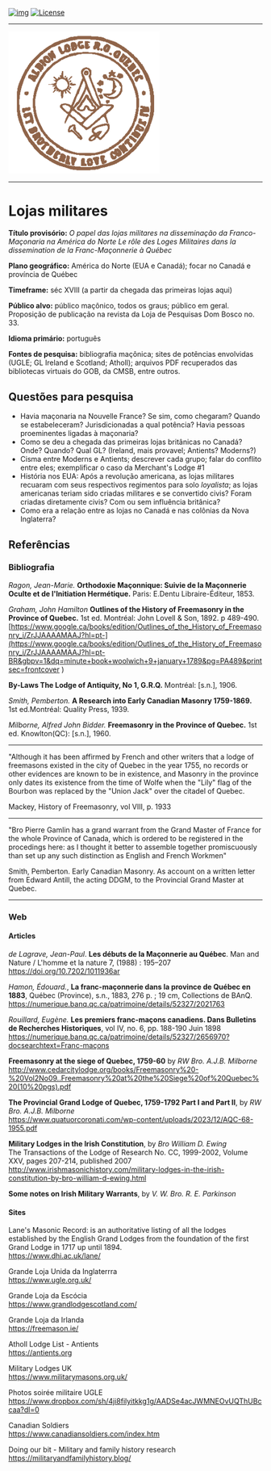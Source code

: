 <!-- ENTETE -->
[![img](https://img.shields.io/badge/Cycle%20de%20Vie-Édition-339999)](https://franc-maconnerie.ca)
[![License](https://img.shields.io/badge/Licence-MIT-blue)](LICENSE)

---

<div>
    <a target="_blank" href="https://franc-maconnerie.ca">
      <img src="images/logo.png" alt="Julio Torres Freemasonry" width="300"/>
    </a>
</div>

--- 

<!-- FIN ENTETE -->

# Lojas militares 

**Título provisório:** *O papel das lojas militares na disseminação da Franco-Maçonaria na América do Norte* *Le rôle des Loges Militaires dans la dissemination de la Franc-Maçonnerie à Québec*

**Plano geográfico:** América do Norte (EUA e Canadá); focar no Canadá e província de Québec

**Timeframe:** séc XVIII (a partir da chegada das primeiras lojas aqui)

**Público alvo:** público maçônico, todos os graus; público em geral. Proposição de publicação na revista da Loja de Pesquisas Dom Bosco no. 33.

**Idioma primário:** português

**Fontes de pesquisa:** bibliografia maçônica; sites de potências envolvidas (UGLE; GL Ireland e Scotland; Atholl); arquivos PDF recuperados das bibliotecas virtuais do GOB, da CMSB, entre outros. 



## Questões para pesquisa

- Havia maçonaria na Nouvelle France? Se sim, como chegaram? Quando se estabeleceram? Jurisdicionadas a qual potência? Havia pessoas proeminentes ligadas à maçonaria?
- Como se deu a chegada das primeiras lojas britânicas no Canadá? Onde? Quando? Qual GL? (Ireland, mais provavel; Antients? Moderns?)
- Cisma entre Moderns e Antients; descrever cada grupo; falar do conflito entre eles; exemplificar o caso da Merchant's Lodge #1
- História nos EUA: Após a revolução americana, as lojas militares recuaram com seus respectivos regimentos para solo *loyalista*; as lojas americanas teriam sido criadas militares e se convertido civis? Foram criadas diretamente civis? Com ou sem influência britânica?
- Como era a relação entre as lojas no Canadá e nas colônias da Nova Inglaterra? 

## Referências

### Bibliografia 
*Ragon, Jean-Marie.* **Orthodoxie Maçonnique: Suivie de la Maçonnerie Oculte et de l'Initiation Hermétique.** Paris: E.Dentu Libraire-Éditeur, 1853. 

*Graham, John Hamilton* **Outlines of the History of Freemasonry in the Province of Quebec.** 1st ed. Montréal: John Lovell & Son, 1892. p 489-490.   
[https://www.google.ca/books/edition/Outlines_of_the_History_of_Freemasonry_i/ZrJJAAAAMAAJ?hl=pt-](https://www.google.ca/books/edition/Outlines_of_the_History_of_Freemasonry_i/ZrJJAAAAMAAJ?hl=pt-BR&gbpv=1&dq=minute+book+woolwich+9+january+1789&pg=PA489&printsec=frontcover )

**By-Laws The Lodge of Antiquity, No 1, G.R.Q.** Montréal: [s.n.], 1906. 

*Smith, Pemberton.* **A Research into Early Canadian Masonry 1759-1869.** 1st ed.Montréal: Quality Press, 1939. 

*Milborne, Alfred John Bidder.* **Freemasonry in the Province of Quebec.** 1st ed. Knowlton(QC): [s.n.], 1960. 

-----

"Although it has been affirmed by French and other writers that a lodge of freemasons existed in the city of Quebec in the year 1755, no records or other evidences are known to be in existence, and Masonry in the province only dates its existence from the time of Wolfe when the "Lily" flag of the Bourbon was replaced by the "Union Jack" over the citadel of Quebec. 

Mackey, History of Freemasonry, vol VIII, p. 1933

-----

"Bro Pierre Gamlin has a grand warrant from the Grand Master of France for the whole Province of Canada, which is ordered to be registered in the procedings here: as I thought it better to assemble together promiscuously than set up any such distinction as English and French Workmen"  

Smith, Pemberton. Early Canadian Masonry. As account on a written letter from Edward Antill, the acting DDGM, to the Provincial Grand Master at Quebec. 

-----

### Web 

#### **Articles**

*de Lagrave, Jean-Paul*. **Les débuts de la Maçonnerie au Québec**. Man and Nature / L'homme et la nature 7, (1988) : 195–207    
https://doi.org/10.7202/1011936ar

*Hamon, Édouard.*, **La franc-maçonnerie dans la province de Québec en 1883**, Québec (Province), s.n., 1883, 276 p. ; 19 cm, Collections de BAnQ.   
https://numerique.banq.qc.ca/patrimoine/details/52327/2021763

*Rouillard, Eugène.* **Les premiers franc-maçons canadiens. Dans Bulletins de Recherches Historiques**, vol IV, no. 6, pp. 188-190 Juin 1898   
https://numerique.banq.qc.ca/patrimoine/details/52327/2656970?docsearchtext=Franc-maçons

**Freemasonry at the siege of Quebec, 1759-60** by *RW Bro. A.J.B. Milborne*     
http://www.cedarcitylodge.org/books/Freemasonry%20-%20Vol2No09..Freemasonry%20at%20the%20Siege%20of%20Quebec%20(10%20pgs).pdf

**The Provincial Grand Lodge of Quebec, 1759-1792 Part I and Part II**, by *RW Bro. A.J.B. Milborne*     
https://www.quatuorcoronati.com/wp-content/uploads/2023/12/AQC-68-1955.pdf

**Military Lodges in the Irish Constitution**, by *Bro William D. Ewing*        
The Transactions of the Lodge of Research No. CC, 1999-2002, Volume XXV, pages 207-214, published 2007    
http://www.irishmasonichistory.com/military-lodges-in-the-irish-constitution-by-bro-william-d-ewing.html

**Some notes on Irish Military Warrants**, by *V. W. Bro. R. E. Parkinson*

#### **Sites**

Lane's Masonic Record: is an authoritative listing of all the lodges established by the English Grand Lodges from the foundation of the first Grand Lodge in 1717 up until 1894.    
https://www.dhi.ac.uk/lane/

Grande Loja Unida da Inglaterrra   
https://www.ugle.org.uk/

Grande Loja da Escócia   
https://www.grandlodgescotland.com/

Grande Loja da Irlanda   
https://freemason.ie/

Atholl Lodge List - Antients  
https://antients.org 

Military Lodges UK    
https://www.militarymasons.org.uk/

Photos soirée militaire UGLE   
https://www.dropbox.com/sh/4ji8filyitkkg1g/AADSe4acJWMNEOvUQThUBccaa?dl=0

Canadian Soldiers     
https://www.canadiansoldiers.com/index.htm

Doing our bit - Military and family history research    
https://militaryandfamilyhistory.blog/
